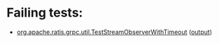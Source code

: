# Failing tests: 

 * [org.apache.ratis.grpc.util.TestStreamObserverWithTimeout](ratis-test/org.apache.ratis.grpc.util.TestStreamObserverWithTimeout.txt) ([output](ratis-test/org.apache.ratis.grpc.util.TestStreamObserverWithTimeout-output.txt))
